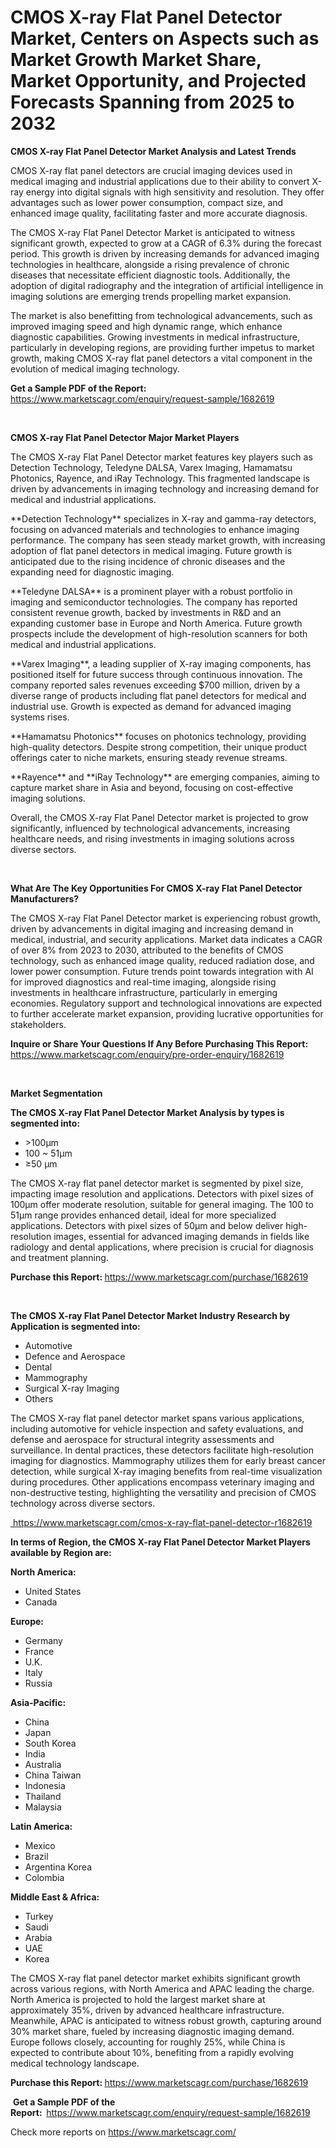 <p><h1>CMOS X-ray Flat Panel Detector Market, Centers on Aspects such as Market Growth Market Share, Market Opportunity, and Projected Forecasts Spanning from 2025 to 2032</h1></p><p><strong>CMOS X-ray Flat Panel Detector Market Analysis and Latest Trends</strong></p>
<p><p>CMOS X-ray flat panel detectors are crucial imaging devices used in medical imaging and industrial applications due to their ability to convert X-ray energy into digital signals with high sensitivity and resolution. They offer advantages such as lower power consumption, compact size, and enhanced image quality, facilitating faster and more accurate diagnosis.</p><p>The CMOS X-ray Flat Panel Detector Market is anticipated to witness significant growth, expected to grow at a CAGR of 6.3% during the forecast period. This growth is driven by increasing demands for advanced imaging technologies in healthcare, alongside a rising prevalence of chronic diseases that necessitate efficient diagnostic tools. Additionally, the adoption of digital radiography and the integration of artificial intelligence in imaging solutions are emerging trends propelling market expansion.</p><p>The market is also benefitting from technological advancements, such as improved imaging speed and high dynamic range, which enhance diagnostic capabilities. Growing investments in medical infrastructure, particularly in developing regions, are providing further impetus to market growth, making CMOS X-ray flat panel detectors a vital component in the evolution of medical imaging technology.</p></p>
<p><strong>Get a Sample PDF of the Report:&nbsp;</strong> <a href="https://www.marketscagr.com/enquiry/request-sample/1682619?utm_campaign=2994&utm_medium=2&utm_source=Github&utm_content=ia&utm_term=26032025&utm_id=cmos-x-ray-flat-panel-detector">https://www.marketscagr.com/enquiry/request-sample/1682619</a></p>
<p>&nbsp;</p>
<p><strong>CMOS X-ray Flat Panel Detector Major Market Players</strong></p>
<p><p>The CMOS X-ray Flat Panel Detector market features key players such as Detection Technology, Teledyne DALSA, Varex Imaging, Hamamatsu Photonics, Rayence, and iRay Technology. This fragmented landscape is driven by advancements in imaging technology and increasing demand for medical and industrial applications.</p><p>**Detection Technology** specializes in X-ray and gamma-ray detectors, focusing on advanced materials and technologies to enhance imaging performance. The company has seen steady market growth, with increasing adoption of flat panel detectors in medical imaging. Future growth is anticipated due to the rising incidence of chronic diseases and the expanding need for diagnostic imaging.</p><p>**Teledyne DALSA** is a prominent player with a robust portfolio in imaging and semiconductor technologies. The company has reported consistent revenue growth, backed by investments in R&D and an expanding customer base in Europe and North America. Future growth prospects include the development of high-resolution scanners for both medical and industrial applications.</p><p>**Varex Imaging**, a leading supplier of X-ray imaging components, has positioned itself for future success through continuous innovation. The company reported sales revenues exceeding $700 million, driven by a diverse range of products including flat panel detectors for medical and industrial use. Growth is expected as demand for advanced imaging systems rises.</p><p>**Hamamatsu Photonics** focuses on photonics technology, providing high-quality detectors. Despite strong competition, their unique product offerings cater to niche markets, ensuring steady revenue streams.</p><p>**Rayence** and **iRay Technology** are emerging companies, aiming to capture market share in Asia and beyond, focusing on cost-effective imaging solutions.</p><p>Overall, the CMOS X-ray Flat Panel Detector market is projected to grow significantly, influenced by technological advancements, increasing healthcare needs, and rising investments in imaging solutions across diverse sectors.</p></p>
<p>&nbsp;</p>
<p><strong>What Are The Key Opportunities For CMOS X-ray Flat Panel Detector Manufacturers?</strong></p>
<p><p>The CMOS X-ray Flat Panel Detector market is experiencing robust growth, driven by advancements in digital imaging and increasing demand in medical, industrial, and security applications. Market data indicates a CAGR of over 8% from 2023 to 2030, attributed to the benefits of CMOS technology, such as enhanced image quality, reduced radiation dose, and lower power consumption. Future trends point towards integration with AI for improved diagnostics and real-time imaging, alongside rising investments in healthcare infrastructure, particularly in emerging economies. Regulatory support and technological innovations are expected to further accelerate market expansion, providing lucrative opportunities for stakeholders.</p></p>
<p><strong>Inquire or Share Your Questions If Any Before Purchasing This Report:</strong> <a href="https://www.marketscagr.com/enquiry/pre-order-enquiry/1682619?utm_campaign=2994&utm_medium=2&utm_source=Github&utm_content=ia&utm_term=26032025&utm_id=cmos-x-ray-flat-panel-detector">https://www.marketscagr.com/enquiry/pre-order-enquiry/1682619</a></p>
<p>&nbsp;</p>
<p><strong>Market Segmentation</strong></p>
<p><strong>The CMOS X-ray Flat Panel Detector Market Analysis by types is segmented into:</strong></p>
<p><ul><li>>100μm</li><li>100 ~ 51μm</li><li>≥50 μm</li></ul></p>
<p><p>The CMOS X-ray flat panel detector market is segmented by pixel size, impacting image resolution and applications. Detectors with pixel sizes of 100μm offer moderate resolution, suitable for general imaging. The 100 to 51μm range provides enhanced detail, ideal for more specialized applications. Detectors with pixel sizes of 50μm and below deliver high-resolution images, essential for advanced imaging demands in fields like radiology and dental applications, where precision is crucial for diagnosis and treatment planning.</p></p>
<p><strong>Purchase this Report:&nbsp;</strong><a href="https://www.marketscagr.com/purchase/1682619?utm_campaign=2994&utm_medium=2&utm_source=Github&utm_content=ia&utm_term=26032025&utm_id=cmos-x-ray-flat-panel-detector">https://www.marketscagr.com/purchase/1682619</a></p>
<p>&nbsp;</p>
<p><strong>The CMOS X-ray Flat Panel Detector Market Industry Research by Application is segmented into:</strong></p>
<p><ul><li>Automotive</li><li>Defence and Aerospace</li><li>Dental</li><li>Mammography</li><li>Surgical X-ray Imaging</li><li>Others</li></ul></p>
<p><p>The CMOS X-ray flat panel detector market spans various applications, including automotive for vehicle inspection and safety evaluations, and defense and aerospace for structural integrity assessments and surveillance. In dental practices, these detectors facilitate high-resolution imaging for diagnostics. Mammography utilizes them for early breast cancer detection, while surgical X-ray imaging benefits from real-time visualization during procedures. Other applications encompass veterinary imaging and non-destructive testing, highlighting the versatility and precision of CMOS technology across diverse sectors.</p></p>
<p><a href="https://www.marketscagr.com/cmos-x-ray-flat-panel-detector-r1682619?utm_campaign=2994&utm_medium=2&utm_source=Github&utm_content=ia&utm_term=26032025&utm_id=cmos-x-ray-flat-panel-detector">&nbsp;https://www.marketscagr.com/cmos-x-ray-flat-panel-detector-r1682619</a></p>
<p><strong>In terms of Region, the CMOS X-ray Flat Panel Detector Market Players available by Region are:</strong></p>
<p>
    <p> <strong> North America: </strong>
        <ul>
            <li>United States</li>
            <li>Canada</li>
        </ul>
        </p> 
    <p> <strong> Europe: </strong>
        <ul>
            <li>Germany</li>
            <li>France</li>
            <li>U.K.</li>
            <li>Italy</li>
            <li>Russia</li>
        </ul>
        </p> 
    <p> <strong> Asia-Pacific: </strong>
        <ul>
            <li>China</li>
            <li>Japan</li>
            <li>South Korea</li>
            <li>India</li>
            <li>Australia</li>
            <li>China Taiwan</li>
            <li>Indonesia</li>
            <li>Thailand</li>
            <li>Malaysia</li>
        </ul>
        </p> 
    <p> <strong> Latin America: </strong>
        <ul>
            <li>Mexico</li>
            <li>Brazil</li>
            <li>Argentina Korea</li>
            <li>Colombia</li>
        </ul>
        </p> 
    <p> <strong> Middle East & Africa: </strong>
        <ul>
            <li>Turkey</li>
            <li>Saudi</li>
            <li>Arabia</li>
            <li>UAE</li>
            <li>Korea</li>
        </ul>
    </p>
    </p>
<p><p>The CMOS X-ray flat panel detector market exhibits significant growth across various regions, with North America and APAC leading the charge. North America is projected to hold the largest market share at approximately 35%, driven by advanced healthcare infrastructure. Meanwhile, APAC is anticipated to witness robust growth, capturing around 30% market share, fueled by increasing diagnostic imaging demand. Europe follows closely, accounting for roughly 25%, while China is expected to contribute about 10%, benefiting from a rapidly evolving medical technology landscape.</p></p>
<p><strong>Purchase this Report: </strong><a href="https://www.marketscagr.com/purchase/1682619?utm_campaign=2994&utm_medium=2&utm_source=Github&utm_content=ia&utm_term=26032025&utm_id=cmos-x-ray-flat-panel-detector">https://www.marketscagr.com/purchase/1682619</a></p>
<p>&nbsp;<strong>Get a Sample PDF of the Report:&nbsp;&nbsp;</strong><a href="https://www.marketscagr.com/enquiry/request-sample/1682619?utm_campaign=2994&utm_medium=2&utm_source=Github&utm_content=ia&utm_term=26032025&utm_id=cmos-x-ray-flat-panel-detector">https://www.marketscagr.com/enquiry/request-sample/1682619</a></p>
<p><strong></strong></p>
<p>Check more reports on <a href="https://www.marketscagr.com/?utm_campaign=2994&utm_medium=2&utm_source=Github&utm_content=ia&utm_term=26032025&utm_id=cmos-x-ray-flat-panel-detector">https://www.marketscagr.com/</a></p>